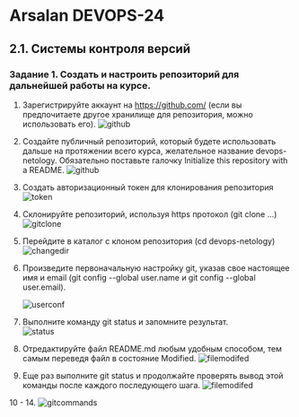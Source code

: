 # Arsalan DEVOPS-24
## 2.1. Системы контроля версий

### Задание 1. Создать и настроить репозиторий для дальнейшей работы на курсе.

1. Зарегистрируйте аккаунт на https://github.com/ (если вы предпочитаете другое хранилище для репозитория, можно использовать его).
    ![github](img/2.1.1-github.png)
2. Создайте публичный репозиторий, который будете использовать дальше на протяжении всего курса, желательное название devops-netology. Обязательно поставьте галочку Initialize this repository with a README.
    ![github](img/2.1.2-repo.PNG)
3. Создать авторизационный токен для клонирования репозитория
    ![token](img/2.1.3-token.PNG)
4. Склонируйте репозиторий, используя https протокол (git clone ...)
    ![gitclone](img/2.1.4-5-gitclone.PNG)
5. Перейдите в каталог с клоном репозитория (cd devops-netology)
    ![changedir](img/2.1.4-5-gitclone.PNG)
6. Произведите первоначальную настройку git, указав свое настоящее имя и email (git config --global user.name и git config --global user.email).

    ![userconf](img/2.1.6-userconf.PNG)

7. Выполните команду git status и запомните результат.      
    ![status](img/2.1.7-status.PNG)
8. Отредактируйте файл README.md любым удобным способом, тем самым переведя файл в состояние Modified.
    ![filemodifed](/img/2.1.8-9-modif.PNG)
9. Еще раз выполните git status и продолжайте проверять вывод этой команды после каждого последующего шага.
    ![filemodifed](/img/2.1.8-9-modif.PNG)

10 - 14. 
![gitcommands](img/2.1.10-14-gitcommand.PNG)